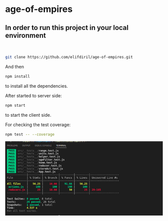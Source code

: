 # age-of-empires

## In order to run this project in your local environment

 <br/>

```bash
git clone https://github.com/elifdiril/age-of-empires.git
```

And then

```bash
npm install
```

to install all the dependencies.

After started to server side:

```bash
npm start
```

to start the client side.


For checking the test coverage:

```bash
npm test -- --coverage
```

![Coverage](public/test-coverage.png)
